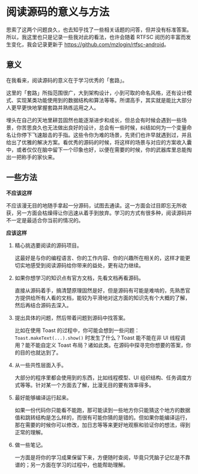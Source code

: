 # 阅读源码的意义与方法

思索了这两个问题良久，也去知乎找了一些相关话题的问答，但并没有标准答案。所以，我这里也只是记录一些我对此的看法，也许会随着 RTFSC 阅历的丰富而发生变化，我会记录更新于 <https://github.com/mzlogin/rtfsc-android>。

## 意义

在我看来，阅读源码的意义在于学习优秀的「套路」。

这里的「套路」所指范围很广，大到架构设计，小到可取的命名风格，还有设计模式、实现某类功能使用到的数据结构和算法等等。所谓高手，其实就是能比大部分人更早更快地掌握套路并熟练运用之人。

埋头在自己的天地里耕芸固然也能逐渐进步和成长，但总会有时候会遇到一些场景，你苦思良久也无法做出良好的设计，总会有一些时候，纠结如何为一个变量命名让你停下飞速敲击的手指。这些令你为难的场景，先贤们也许早就遇到过，并且给出了优雅的解决方案。看优秀的源码的时候，将这样的场景与对应的方案收入囊中，或者仅仅在脑中留下一个印象也好，以便在需要的时候，你的武器库里总能掏出一把称手的家伙来。

## 一些方法

**不应该这样**

不应该漫无目的地随手拿起一分源码，试图去通读。这一方面会过目即忘无所收获，另一方面会枯燥得让你迅速从着手到放弃。学习的方式有很多种，阅读源码并不一定是最适合你当前的情况的。

**应该这样**

1. 精心挑选要阅读的源码项目。

    这最好是与你的编程语言、你的工作内容、你的兴趣所在相关的，这样才能更切实地感受到阅读源码给你带来的益处，更有动力继续。

2. 如果你想学习的知识点有官方文档，先看文档再看源码。

    直接从源码着手，搞清楚原理固然是好，但是源码有可能是难啃的，先熟悉官方提供给所有人看的文档，能较为平滑地对这方面的知识先有个大概的了解，然后再结合源码去深入。

3. 提出具体的问题，然后带着问题到源码中找答案。

    比如在使用 Toast 的过程中，你可能会想到一些问题：`Toast.makeText(...).show()` 时发生了什么？Toast 能不能在非 UI 线程调用？能不能自定义 Toast 布局？诸如此类。在源码中探寻完你想要的答案，你的目的也就达到了。

4. 从一些共性层面入手。

    大部分的程序里都会使用到的东西，比如线程模型、UI 组织结构、任务调度方式等等。针对某一个方面去了解，比漫无目的要有效率得多。

5. 最好能够编译运行起来。

    如果一份代码你只能看不能跑，那可能读到一些地方你只能猜这个地方的数据值和跳转结构是怎么样的，而很有可能你猜的是错的。但如果你能编译运行，那在需要的时候你可以修改，加日志等等来更好地观察和验证你的想法，得到正常的理解。

6. 做一些笔记。

    一方面是将你的学习成果保留下来，方便随时查阅，毕竟只凭脑子记忆是不靠谱的；另一方面在学习的过程中，也能帮助理解。
